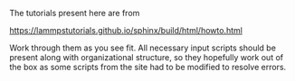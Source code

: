 The tutorials present here are from 

https://lammpstutorials.github.io/sphinx/build/html/howto.html

Work through them as you see fit. All necessary input scripts should be present along with organizational structure, so they hopefully work out of the box as some scripts from the site had to be modified to resolve errors.
